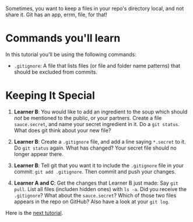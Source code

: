 Sometimes, you want to keep a files in your repo's directory local, and not share it. Git has an app, errm, file, for that!

# Commands you'll learn

In this tutorial you'll be using the following commands:
* `.gitignore`: A file that lists files (or file and folder name patterns) that should be excluded from commits.

# Keeping It Special

1. **Learner B**: You would like to add an ingredient to the soup which should _not_ be mentioned to the public, or your partners. Create a file `sauce.secret`, and name your secret ingredient in it. Do a `git status`. What does git think about your new file?

2. **Learner B**: Create a `.gitignore` file, and add a line saying `*.secret` to it. Do `git status` again. What has changed? Your secret file should no longer appear there.

3. **Learner B**: Tell git that you want it to include the `.gitignore` file in your commit: `git add .gitignore`. Then commit and push your changes.

4. **Learner A and C**: Get the changes that Learner B just made: Say `git pull`. List all files (includen hidden ones) with `ls -a`. Did you receive the `.gitignore`? What about the `sauce.secret`? Which of those two files appears in the repo on GitHub? Also have a look at your `git log`.

Here is the [next tutorial](05_backtothepast.md).